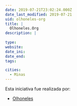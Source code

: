 ```yaml
---
date: 2019-07-21T23:02:24.000Z
date_last_modified: 2019-07-21
uid: olhoneles-org
title: |
  Olhoneles.Org
description: |
  
type: 
website: 
date_ini: 
date_end: 
tags:

cities: 
  - Minas
---
```


Esta iniciativa fue realizada por:

- [Olhoneles](/organizaciones/olhoneles)
